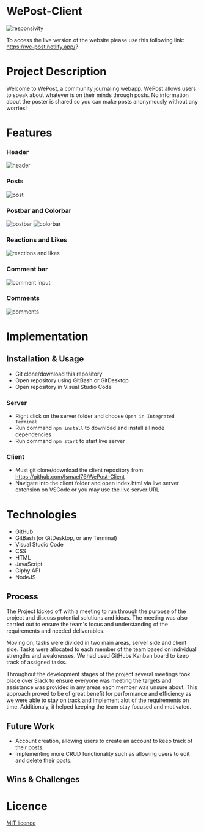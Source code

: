 # WePost-Client
![responsivity](./images/responsive.png)

To access the live version of the website please use this following link: https://we-post.netlify.app/?

# Project Description

Welcome to WePost, a community journaling webapp. WePost allows users to speak about whatever is on their minds through posts. No information about the poster is shared so you can make posts anonymously without any worries!

# Features

### Header
![header](./images/header.png)

### Posts 
![post](./images/post.png)

### Postbar and Colorbar
![postbar](./images/postbar.png) ![colorbar](./images/color.png)

### Reactions and Likes
![reactions and likes](./images/reactions.png)

### Comment bar
![comment input](./images/commentbar.png)

### Comments
![comments](./images/comments.png)

# Implementation

## Installation & Usage

- Git clone/download this repository
- Open repository using GitBash or GitDesktop
- Open repository in Visual Studio Code

### Server

- Right click on the server folder and choose `Open in Integrated Terminal`
- Run command `npm install` to download and install all node dependencies
- Run command `npm start` to start live server

### Client

- Must git clone/download the client repository from: https://github.com/Ismael76/WePost-Client
- Navigate into the client folder and open index.html via live server extension on VSCode or you may use the live server URL

# Technologies

- GitHub
- GitBash (or GitDesktop, or any Terminal)
- Visual Studio Code
- CSS
- HTML
- JavaScript
- Giphy API
- NodeJS

## Process

The Project kicked off with a meeting to run through the purpose of the project and discuss potential solutions and ideas. The meeting was also carried out to ensure the team's focus and understanding of the requirements and needed deliverables.

Moving on, tasks were divided in two main areas, server side and client side. Tasks were allocated to each member of the team based on individual strengths and weaknesses. We had used GitHubs Kanban board to keep track of assigned tasks.

Throughout the development stages of the project several meetings took place over Slack to ensure everyone was meeting the targets and assistance was provided in any areas each member was unsure about. This approach proved to be of great benefit for performance and efficiency as we were able to stay on track and implement alot of the requirements on time. Additionaly, it helped keeping the team stay focused and motivated.

## Future Work

- Account creation, allowing users to create an account to keep track of their posts.
- Implementing more CRUD functionality such as allowing users to edit and delete their posts.

## Wins & Challenges

# Licence

[MIT licence](https://opensource.org/licenses/mit-license.php)

